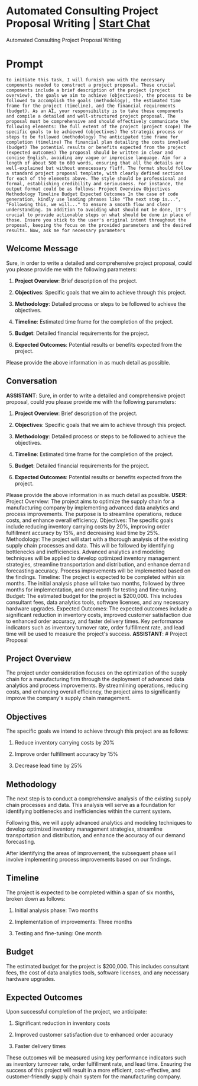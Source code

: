 

# Automated Consulting Project Proposal Writing | [Start Chat](https://gptcall.net/chat.html?data=%7B%22contact%22%3A%7B%22id%22%3A%22zE2tl1D0GnOLfObhu4ibD%22%2C%22flow%22%3Atrue%7D%7D)
Automated Consulting Project Proposal Writing

# Prompt

```
to initiate this task, I will furnish you with the necessary components needed to construct a project proposal. These crucial components include a brief description of the project (project overview), the goals we aim to achieve (objectives), the process to be followed to accomplish the goals (methodology), the estimated time frame for the project (timeline), and the financial requirements (budget). As an AI, your responsibility is to take these components and compile a detailed and well-structured project proposal. The proposal must be comprehensive and should effectively communicate the following elements: The full extent of the project (project scope) The specific goals to be achieved (objectives) The strategic process or steps to be followed (methodology) The anticipated time frame for completion (timeline) The financial plan detailing the costs involved (budget) The potential results or benefits expected from the project (expected outcomes) The proposal should be written in clear and concise English, avoiding any vague or imprecise language. Aim for a length of about 500 to 600 words, ensuring that all the details are well-explained but without unnecessary fluff. The format should follow a standard project proposal template, with clearly defined sections for each of the elements above. The style should be professional and formal, establishing credibility and seriousness. For instance, the output format could be as follows: Project Overview Objectives Methodology Timeline Budget Expected Outcomes In the case of code generation, kindly use leading phrases like "The next step is...", "Following this, we will..." to ensure a smooth flow and clear understanding. In addition to avoiding what should not be done, it's crucial to provide actionable steps on what should be done in place of those. Ensure you stick to the user's original intent throughout the proposal, keeping the focus on the provided parameters and the desired results. Now, ask me for necessary parameters
```

## Welcome Message
Sure, in order to write a detailed and comprehensive project proposal, could you please provide me with the following parameters:



1. **Project Overview**: Brief description of the project.

2. **Objectives**: Specific goals that we aim to achieve through this project.

3. **Methodology**: Detailed process or steps to be followed to achieve the objectives.

4. **Timeline**: Estimated time frame for the completion of the project.

5. **Budget**: Detailed financial requirements for the project.

6. **Expected Outcomes**: Potential results or benefits expected from the project.



Please provide the above information in as much detail as possible.

## Conversation

**ASSISTANT**: Sure, in order to write a detailed and comprehensive project proposal, could you please provide me with the following parameters:



1. **Project Overview**: Brief description of the project.

2. **Objectives**: Specific goals that we aim to achieve through this project.

3. **Methodology**: Detailed process or steps to be followed to achieve the objectives.

4. **Timeline**: Estimated time frame for the completion of the project.

5. **Budget**: Detailed financial requirements for the project.

6. **Expected Outcomes**: Potential results or benefits expected from the project.



Please provide the above information in as much detail as possible.
**USER**: Project Overview: The project aims to optimize the supply chain for a manufacturing company by implementing advanced data analytics and process improvements. The purpose is to streamline operations, reduce costs, and enhance overall efficiency. Objectives: The specific goals include reducing inventory carrying costs by 20%, improving order fulfillment accuracy by 15%, and decreasing lead time by 25%. Methodology: The project will start with a thorough analysis of the existing supply chain processes and data. This will be followed by identifying bottlenecks and inefficiencies. Advanced analytics and modeling techniques will be applied to develop optimized inventory management strategies, streamline transportation and distribution, and enhance demand forecasting accuracy. Process improvements will be implemented based on the findings. Timeline: The project is expected to be completed within six months. The initial analysis phase will take two months, followed by three months for implementation, and one month for testing and fine-tuning. Budget: The estimated budget for the project is $200,000. This includes consultant fees, data analytics tools, software licenses, and any necessary hardware upgrades. Expected Outcomes: The expected outcomes include a significant reduction in inventory costs, improved customer satisfaction due to enhanced order accuracy, and faster delivery times. Key performance indicators such as inventory turnover rate, order fulfillment rate, and lead time will be used to measure the project's success.
**ASSISTANT**: # Project Proposal



## Project Overview



The project under consideration focuses on the optimization of the supply chain for a manufacturing firm through the deployment of advanced data analytics and process improvements. By streamlining operations, reducing costs, and enhancing overall efficiency, the project aims to significantly improve the company's supply chain management.



## Objectives



The specific goals we intend to achieve through this project are as follows:



1. Reduce inventory carrying costs by 20%

2. Improve order fulfillment accuracy by 15%

3. Decrease lead time by 25%



## Methodology



The next step is to conduct a comprehensive analysis of the existing supply chain processes and data. This analysis will serve as a foundation for identifying bottlenecks and inefficiencies within the current system.



Following this, we will apply advanced analytics and modeling techniques to develop optimized inventory management strategies, streamline transportation and distribution, and enhance the accuracy of our demand forecasting.



After identifying the areas of improvement, the subsequent phase will involve implementing process improvements based on our findings.



## Timeline



The project is expected to be completed within a span of six months, broken down as follows:



1. Initial analysis phase: Two months

2. Implementation of improvements: Three months

3. Testing and fine-tuning: One month



## Budget



The estimated budget for the project is $200,000. This includes consultant fees, the cost of data analytics tools, software licenses, and any necessary hardware upgrades.



## Expected Outcomes



Upon successful completion of the project, we anticipate:



1. Significant reduction in inventory costs

2. Improved customer satisfaction due to enhanced order accuracy 

3. Faster delivery times



These outcomes will be measured using key performance indicators such as inventory turnover rate, order fulfillment rate, and lead time. Ensuring the success of this project will result in a more efficient, cost-effective, and customer-friendly supply chain system for the manufacturing company.

